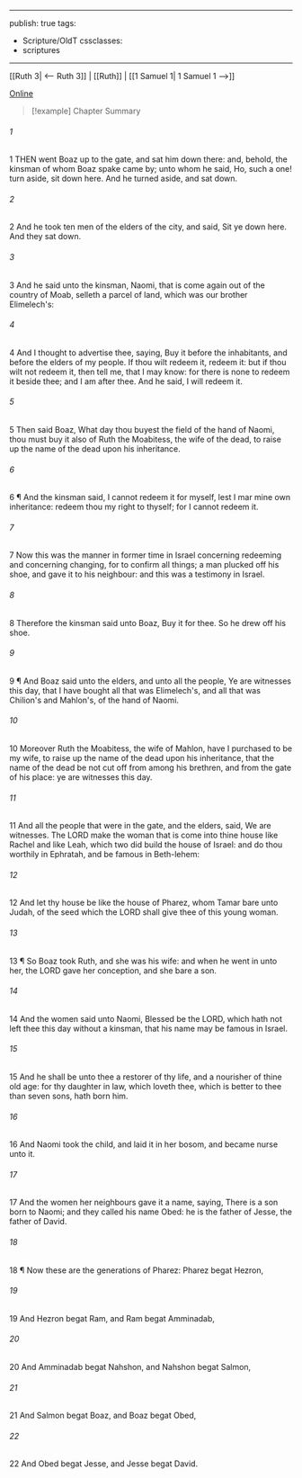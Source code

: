 

---
publish: true
tags:
  - Scripture/OldT
cssclasses:
  - scriptures
---
[[Ruth 3| <-- Ruth 3]] | [[Ruth]] | [[1 Samuel 1| 1 Samuel 1 -->]]

[Online](https://churchofjesuschrist.org/study/scriptures/ot/ruth/4?lang=eng)

>[!example] Chapter Summary
>
###### 1
1 THEN went Boaz up to the gate, and sat him down there: and, behold, the kinsman of whom Boaz spake came by; unto whom he said, Ho, such a one!  turn aside, sit down here.  And he turned aside, and sat down.
###### 2
2 And he took ten men of the elders of the city, and said, Sit ye down here.  And they sat down.
###### 3
3 And he said unto the kinsman, Naomi, that is come again out of the country of Moab, selleth a parcel of land, which was our brother Elimelech's:
###### 4
4 And I thought to advertise thee, saying, Buy it before the inhabitants, and before the elders of my people.  If thou wilt redeem it, redeem it: but if thou wilt not redeem it, then tell me, that I may know: for there is none to redeem it beside thee; and I am after thee.  And he said, I will redeem it.
###### 5
5 Then said Boaz, What day thou buyest the field of the hand of Naomi, thou must buy it also of Ruth the Moabitess, the wife of the dead, to raise up the name of the dead upon his inheritance.
###### 6
6 ¶ And the kinsman said, I cannot redeem it for myself, lest I mar mine own inheritance: redeem thou my right to thyself; for I cannot redeem it.
###### 7
7 Now this was the manner in former time in Israel concerning redeeming and concerning changing, for to confirm all things; a man plucked off his shoe, and gave it to his neighbour: and this was a testimony in Israel.
###### 8
8 Therefore the kinsman said unto Boaz, Buy it for thee.  So he drew off his shoe.
###### 9
9 ¶ And Boaz said unto the elders, and unto all the people, Ye are witnesses this day, that I have bought all that was Elimelech's, and all that was Chilion's and Mahlon's, of the hand of Naomi.
###### 10
10 Moreover Ruth the Moabitess, the wife of Mahlon, have I purchased to be my wife, to raise up the name of the dead upon his inheritance, that the name of the dead be not cut off from among his brethren, and from the gate of his place: ye are witnesses this day.
###### 11
11 And all the people that were in the gate, and the elders, said, We are witnesses.  The LORD make the woman that is come into thine house like Rachel and like Leah, which two did build the house of Israel: and do thou worthily in Ephratah, and be famous in Beth-lehem:
###### 12
12 And let thy house be like the house of Pharez, whom Tamar bare unto Judah, of the seed which the LORD shall give thee of this young woman.
###### 13
13 ¶ So Boaz took Ruth, and she was his wife: and when he went in unto her, the LORD gave her conception, and she bare a son.
###### 14
14 And the women said unto Naomi, Blessed be the LORD, which hath not left thee this day without a kinsman, that his name may be famous in Israel.
###### 15
15 And he shall be unto thee a restorer of thy life, and a nourisher of thine old age: for thy daughter in law, which loveth thee, which is better to thee than seven sons, hath born him.
###### 16
16 And Naomi took the child, and laid it in her bosom, and became nurse unto it.
###### 17
17 And the women her neighbours gave it a name, saying, There is a son born to Naomi; and they called his name Obed: he is the father of Jesse, the father of David.
###### 18
18 ¶ Now these are the generations of Pharez: Pharez begat Hezron,
###### 19
19 And Hezron begat Ram, and Ram begat Amminadab,
###### 20
20 And Amminadab begat Nahshon, and Nahshon begat Salmon,
###### 21
21 And Salmon begat Boaz, and Boaz begat Obed,
###### 22
22 And Obed begat Jesse, and Jesse begat David.



